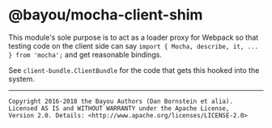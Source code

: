 @bayou/mocha-client-shim
=================

This module's sole purpose is to act as a loader proxy for Webpack so that
testing code on the client side can say `import { Mocha, describe, it, ... }
from 'mocha';` and get reasonable bindings.

See `client-bundle.ClientBundle` for the code that gets this hooked into the
system.

- - - - - - - - - -

```
Copyright 2016-2018 the Bayou Authors (Dan Bornstein et alia).
Licensed AS IS and WITHOUT WARRANTY under the Apache License,
Version 2.0. Details: <http://www.apache.org/licenses/LICENSE-2.0>
```
